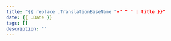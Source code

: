 ```yaml
---
title: "{{ replace .TranslationBaseName "-" " " | title }}"
date: {{ .Date }}
tags: []
description: ""
---
```

